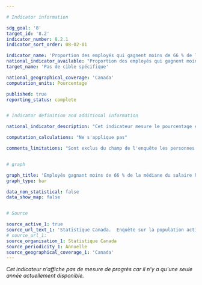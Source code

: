 ```yaml
---

# Indicator information

sdg_goal: '8'
target_id: '8.2'
indicator_number: 8.2.1
indicator_sort_order: 08-02-01

indicator_name: 'Proportion des employés qui gagnent moins de 66 % de la médiane du salaire horaire des employés permanents à temps plein'
national_indicator_available: "Proportion des employés qui gagnent moins de 66 % de la médiane du salaire horaire des employés permanents à temps plein"
target_name: 'Pas de cible spécifique'

national_geographical_coverage: 'Canada'
computation_units: Pourcentage

published: true
reporting_status: complete


# Indicator definition and additional information

national_indicator_description: "Cet indicateur mesure le pourcentage et le nombre des employés qui gagnent moins du deux tiers de la médiane du salaire horaire des employés permanents à temps plein." 

computation_calculations: "Ne s'applique pas"

comments_limitations: "Sont exclus du champ de l'enquête les personnes qui vivent dans les réserves et dans d'autres peuplements autochtones des provinces, les membres à temps plein des Forces armées canadiennes, les pensionnaires d'établissements institutionnels et les ménages situés dans des régions extrêmement éloignées où la densité de population est très faible."


# graph

graph_title: 'Employés gagnant moins de 66 % de la médiane du salaire horaire des employés permanents à temps plein'
graph_type: bar

data_non_statistical: false
data_show_map: false


# Source

source_active_1: true
source_url_text_1: 'Statistique Canada.  Enquête sur la population active. Totalisation personnalisée'
# source_url_1: 
source_organisation_1: Statistique Canada
source_periodicity_1: Annuelle
source_geographical_coverage_1: 'Canada'
---
```

<i>Cet indicateur n'affiche pas de mesure de progrès car il n'y a qu'une seule année actuellement disponible.</i>
